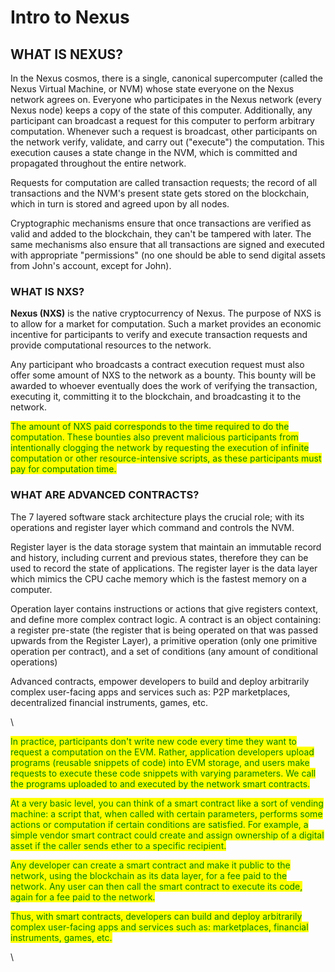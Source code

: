 # Intro to Nexus

## WHAT IS NEXUS?

In the Nexus cosmos, there is a single, canonical supercomputer (called the Nexus Virtual Machine, or NVM) whose state everyone on the Nexus network agrees on. Everyone who participates in the Nexus network (every Nexus node) keeps a copy of the state of this computer. Additionally, any participant can broadcast a request for this computer to perform arbitrary computation. Whenever such a request is broadcast, other participants on the network verify, validate, and carry out ("execute") the computation. This execution causes a state change in the NVM, which is committed and propagated throughout the entire network.

Requests for computation are called transaction requests; the record of all transactions and the NVM's present state gets stored on the blockchain, which in turn is stored and agreed upon by all nodes.

Cryptographic mechanisms ensure that once transactions are verified as valid and added to the blockchain, they can't be tampered with later. The same mechanisms also ensure that all transactions are signed and executed with appropriate "permissions" (no one should be able to send digital assets from John's account, except for John).

### WHAT IS NXS? <a href="#what-is-ether" id="what-is-ether"></a>

**Nexus (NXS)** is the native cryptocurrency of Nexus. The purpose of NXS is to allow for a market for computation. Such a market provides an economic incentive for participants to verify and execute transaction requests and provide computational resources to the network.

Any participant who broadcasts a contract execution request must also offer some amount of NXS to the network as a bounty. This bounty will be awarded to whoever eventually does the work of verifying the transaction, executing it, committing it to the blockchain, and broadcasting it to the network.

<mark style="color:green;">The amount of NXS paid corresponds to the time required to do the computation. These bounties also prevent malicious participants from intentionally clogging the network by requesting the execution of infinite computation or other resource-intensive scripts, as these participants must pay for computation time.</mark>

### WHAT ARE ADVANCED  CONTRACTS? <a href="#what-are-smart-contracts" id="what-are-smart-contracts"></a>

The 7 layered software stack architecture plays the crucial role; with its operations and register layer which command and controls the NVM.&#x20;

Register layer is the data storage system that maintain an immutable record and history, including current and previous states, therefore they can be used to record the state of applications. The register layer is the data layer which mimics the CPU cache memory which is the fastest memory on a computer.&#x20;

Operation layer contains instructions or actions that give registers context, and define more complex contract logic. A contract is an object containing: a register pre-state (the register that is being operated on that was passed upwards from the Register Layer), a primitive operation (only one primitive operation per contract), and a set of conditions (any amount of conditional operations)

Advanced contracts, empower developers to build and deploy arbitrarily complex user-facing apps and services such as: P2P marketplaces,  decentralized financial instruments, games, etc.

\




<mark style="color:green;"></mark>

<mark style="color:green;"></mark>

<mark style="color:green;">In practice, participants don't write new code every time they want to request a computation on the EVM. Rather, application developers upload programs (reusable snippets of code) into EVM storage, and users make requests to execute these code snippets with varying parameters. We call the programs uploaded to and executed by the network smart contracts.</mark>

<mark style="color:green;">At a very basic level, you can think of a smart contract like a sort of vending machine: a script that, when called with certain parameters, performs some actions or computation if certain conditions are satisfied. For example, a simple vendor smart contract could create and assign ownership of a digital asset if the caller sends ether to a specific recipient.</mark>

<mark style="color:green;">Any developer can create a smart contract and make it public to the network, using the blockchain as its data layer, for a fee paid to the network. Any user can then call the smart contract to execute its code, again for a fee paid to the network.</mark>

<mark style="color:green;">Thus, with smart contracts, developers can build and deploy arbitrarily complex user-facing apps and services such as: marketplaces, financial instruments, games, etc.</mark>

\
